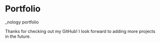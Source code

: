 # Portfolio
_nology portfolio



Thanks for checking out my GitHub!
I look forward to adding more projects in the future.
